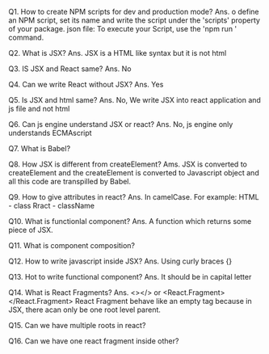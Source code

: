 Q1. How to create NPM scripts for dev and production mode?
Ans. o define an NPM script, set its name and write the script under the 'scripts' property of your package. json file: To execute your Script, use the 'npm run <NAME-OF-YOUR-SCRIPT>' command. 

Q2. What is JSX?
Ans. JSX is a HTML like syntax but it is not html

Q3. IS JSX and React same?
Ans. No

Q4. Can we write React without JSX?
Ans. Yes

Q5. Is JSX and html same?
Ans. No, We write JSX into react application and js file and not html

Q6. Can js engine understand JSX or react?
Ans. No, js engine only understands ECMAscript

Q7. What is Babel?

Q8. How JSX is different from createElement?
Ams. JSX is converted to createElement and the createElement is converted to Javascript object and all this code are transpilled by Babel.

Q9. How to give attributes in react?
Ans. In camelCase. For example:
HTML - class
Rract - className

Q10. What is functionlal component?
Ans. A function which returns some piece of JSX.

Q11. What is component composition?

Q12. How to write javascript inside JSX?
Ans. Using curly braces {}

Q13. Hot to write functional component?
Ans. It should be in capital letter

Q14. What is React Fragments?
Ans. <></> or <React.Fragment></React.Fragment>
React Fragment behave like an empty tag because in JSX, there acan only be one root level parent.

Q15. Can we have multiple roots in react?

Q16. Can we have one react fragment inside other?
